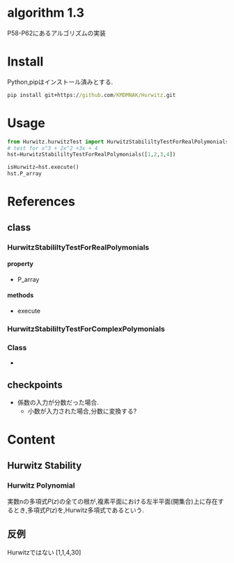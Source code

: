 # algorithm 1.3
P58-P62にあるアルゴリズムの実装

# Install
Python,pipはインストール済みとする.  

``` cmd
pip install git+https://github.com/KMDMNAK/Hurwitz.git
```
# Usage

``` python
from Hurwitz.hurwitzTest import HurwitzStabililtyTestForRealPolymonials
# test for x^3 + 2x^2 +3x + 4
hst=HurwitzStabililtyTestForRealPolymonials([1,2,3,4])

isHurwitz=hst.execute()
hst.P_array
```

# References
## class

### HurwitzStabililtyTestForRealPolymonials
#### property
- P_array  
#### methods
- execute
### HurwitzStabililtyTestForComplexPolymonials
  
### Class
- 
## checkpoints
- 係数の入力が分数だった場合.
  - 小数が入力された場合,分数に変換する?

# Content

## Hurwitz Stability

### Hurwitz Polynomial
実数nの多項式$P(z)$の全ての根が,複素平面における左半平面(開集合)上に存在するとき,多項式$P(z)$を,Hurwitz多項式であるという.  


## 反例
Hurwitzではない
[1,1,4,30]

